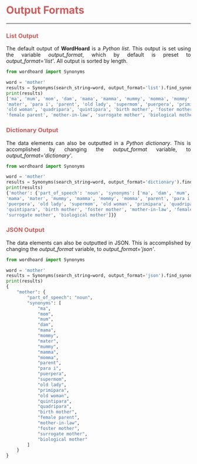 <h1 style="color:IndianRed;"><strong>Output Formats</strong></h1>

---

<h3 style="color:IndianRed;"> List Output</h3>

<p align="justify"> 
The default output of <strong>WordHoard</strong> is a <i>Python list</i>.  This output is set using the variable <i>output_format</i>, which by default is preset to <i>output_format='list'</i>. All output is sorted by length.  
</p>

```python
from wordhoard import Synonyms

word = 'mother'
results = Synonyms(search_string=word, output_format='list').find_synonyms()
print(results)
['ma', 'mum', 'mom', 'dam', 'mama', 'mamma', 'mummy', 'momma', 'mommy', 
'mater', 'para i', 'parent', 'old lady', 'supermom', 'puerpera', 'primipara', 
'old woman', 'quadripara', 'quintipara', 'birth mother', 'foster mother', 
'female parent', 'mother-in-law', 'surrogate mother', 'biological mother']
```

<h3 style="color:IndianRed;"> Dictionary Output</h3>

<p align="justify"> 
The data elements can also be outputted in a <i>Python dictionary</i>. This is accomplished by changing the 
<i>output_format</i> variable, to <i>output_format='dictionary'</i>.
</p>

```python
from wordhoard import Synonyms

word = 'mother'
results = Synonyms(search_string=word, output_format='dictionary').find_synonyms()
print(results)
{'mother': {'part_of_speech': 'noun', 'synonyms': ['ma', 'dam', 'mum', 'mom', 
'mama', 'mater', 'mummy', 'mamma', 'mommy', 'momma', 'parent', 'para i', 
'puerpera', 'old lady', 'supermom', 'old woman', 'primipara', 'quadripara', 
'quintipara', 'birth mother', 'foster mother', 'mother-in-law', 'female parent', 
'surrogate mother', 'biological mother']}}


```

<h3 style="color:IndianRed;"> JSON Output</h3>

<p align="justify"> 
The data elements can also be outputted in JSON. This is accomplished by changing the <i>output_format</i>
variable, to <i>output_format='json'</i>.
</p>

```python
from wordhoard import Synonyms

word = 'mother'
results = Synonyms(search_string=word, output_format='json').find_synonyms()
print(results)
{
    "mother": {
        "part_of_speech": "noun",
        "synonyms": [
            "ma",
            "mom",
            "mum",
            "dam",
            "mama",
            "mommy",
            "mater",
            "mummy",
            "mamma",
            "momma",
            "parent",
            "para i",
            "puerpera",
            "supermom",
            "old lady",
            "primipara",
            "old woman",
            "quintipara",
            "quadripara",
            "birth mother",
            "female parent",
            "mother-in-law",
            "foster mother",
            "surrogate mother",
            "biological mother"
        ]
    }
}
```
